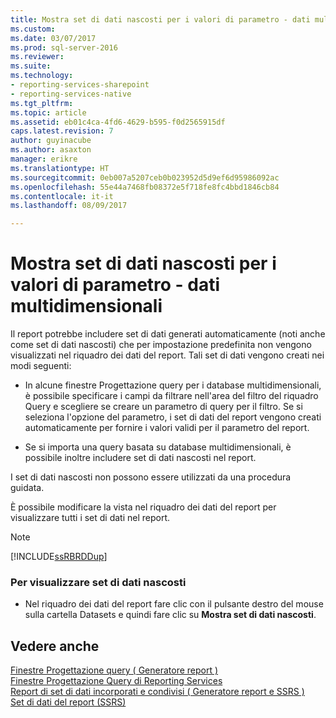 ```yaml
---
title: Mostra set di dati nascosti per i valori di parametro - dati multidimensionali | Documenti Microsoft
ms.custom: 
ms.date: 03/07/2017
ms.prod: sql-server-2016
ms.reviewer: 
ms.suite: 
ms.technology:
- reporting-services-sharepoint
- reporting-services-native
ms.tgt_pltfrm: 
ms.topic: article
ms.assetid: eb01c4ca-4fd6-4629-b595-f0d2565915df
caps.latest.revision: 7
author: guyinacube
ms.author: asaxton
manager: erikre
ms.translationtype: HT
ms.sourcegitcommit: 0eb007a5207ceb0b023952d5d9ef6d95986092ac
ms.openlocfilehash: 55e44a7468fb08372e5f718fe8fc4bbd1846cb84
ms.contentlocale: it-it
ms.lasthandoff: 08/09/2017

---
```

# <a name="show-hidden-datasets-for-parameter-values---multidimensional-data"></a>Mostra set di dati nascosti per i valori di parametro - dati multidimensionali
  Il report potrebbe includere set di dati generati automaticamente (noti anche come set di dati nascosti) che per impostazione predefinita non vengono visualizzati nel riquadro dei dati del report. Tali set di dati vengono creati nei modi seguenti:  
  
-   In alcune finestre Progettazione query per i database multidimensionali, è possibile specificare i campi da filtrare nell'area del filtro del riquadro Query e scegliere se creare un parametro di query per il filtro. Se si seleziona l'opzione del parametro, i set di dati del report vengono creati automaticamente per fornire i valori validi per il parametro del report.  
  
-   Se si importa una query basata su database multidimensionali, è possibile inoltre includere set di dati nascosti nel report.  
  
 I set di dati nascosti non possono essere utilizzati da una procedura guidata.  
  
 È possibile modificare la vista nel riquadro dei dati del report per visualizzare tutti i set di dati nel report.  
  
> [!NOTE]  
>  [!INCLUDE[ssRBRDDup](../../includes/ssrbrddup-md.md)]  
  
### <a name="to-display-hidden-datasets"></a>Per visualizzare set di dati nascosti  
  
-   Nel riquadro dei dati del report fare clic con il pulsante destro del mouse sulla cartella Datasets e quindi fare clic su **Mostra set di dati nascosti**.  
  
## <a name="see-also"></a>Vedere anche  
 [Finestre Progettazione query &#40; Generatore report &#41;](http://msdn.microsoft.com/library/553f0d4e-8b1d-4148-9321-8b41a1e8e1b9)   
 [Finestre Progettazione Query di Reporting Services](http://msdn.microsoft.com/library/07efd3f1-804f-45f7-b62a-3e727a3d9835)   
 [Report di set di dati incorporati e condivisi &#40; Generatore report e SSRS &#41;](../../reporting-services/report-data/report-embedded-datasets-and-shared-datasets-report-builder-and-ssrs.md)   
 [Set di dati del report &#40;SSRS&#41;](../../reporting-services/report-data/report-datasets-ssrs.md)  
  
  
